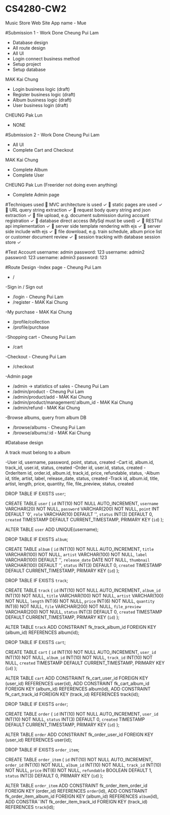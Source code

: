 # CS4280-CW2

Music Store Web Site 
App name - Mue


#Submission 1 - Work Done 
Cheung Pui Lam
- Database design
- All route design
- All UI
- Login connect business method
- Setup project
- Setup database

MAK Kai Chung
- Login business logic (draft)
- Register business logic (draft)
- Album business logic (draft)
- User business login (draft)

CHEUNG Pak Lun
- NONE

#Submission 2 - Work Done
Cheung Pui Lam
- All UI
- Complete Cart and Checkout

MAK Kai Chung
- Complete Album
- Complete User

CHEUNG Pak Lun (Freerider not doing even anything)
- Complete Admin page

#Techniques used
 MVC architecture is used ✓
 static pages are used ✓
 URL query string extraction ✓
 request body query string and json extraction ✓
 file upload, e.g. document submission during account registration ✓
 database direct access (MySql must be used) ✓
 RESTful api implementation ✓
 server side template rendering with ejs ✓
 server side include with ejs ✓
 file download, e.g. train schedule, album price list or customer document review ✓
 session tracking with database session store ✓

#Test Account
username: admin
password: 123
username: admin2
password: 123
username: admin3
password: 123

#Route Design
-Index page - Cheung Pui Lam
- /

-Sign in / Sign out
- /login - Cheung Pui Lam
- /register - MAK Kai Chung

-My purchase - MAK Kai Chung
- /profile/collection
- /profile/purchase

-Shopping cart - Cheung Pui Lam
- /cart

-Checkout - Cheung Pui Lam
- /checkout

-Admin page
- /admin -> statistics of sales - Cheung Pui Lam
- /admin/product - Cheung Pui Lam
- /admin/product/add - MAK Kai Chung
- /admin/product/management/:album_id - MAK Kai Chung
- /admin/refund - MAK Kai Chung

-Browse albums, query from album DB
- /browse/albums - Cheung Pui Lam
- /browse/albums/:id - MAK Kai Chung

#Database design

A track must belong to a album

-User
	id, username, password, point, status, created
-Cart
	id, album.id, track_id, user.id, status, created
-Order
	id, user.id, status, created
-OrderItem
	id, order.id,  album.id, track,id, price, refundable, status, 
-Album
	id, title, artist, label, release_date, status, created
-Track
	id, album.id, title, artist, length, price, quantity, file, file_preview, status, created

DROP TABLE IF EXISTS `user`;

CREATE TABLE `user` (
	`id` INT(10) NOT NULL AUTO_INCREMENT,
	`username` VARCHAR(20) NOT NULL,
	`password` VARCHAR(200) NOT NULL,
	`point`  INT DEFAULT '0',
	`role` VARCHAR(10) DEFAULT '',
	`status` INT(3) DEFAULT 0,
	`created` TIMESTAMP  DEFAULT CURRENT_TIMESTAMP,
	PRIMARY KEY (`id`)
);

ALTER TABLE `user` ADD UNIQUE(username);




DROP TABLE IF EXISTS `album`;

CREATE TABLE `album` (
	`id` INT(10) NOT NULL AUTO_INCREMENT,
	`title` VARCHAR(100) NOT NULL,
	`artist` VARCHAR(100) NOT NULL,
	`label` VARCHAR(100) DEFAULT '',
	`release_date` DATE NOT NULL,
	`thumbnail` VARCHAR(100) DEFAULT '',
	`status` INT(3) DEFAULT 0,
	`created` TIMESTAMP DEFAULT CURRENT_TIMESTAMP,
	PRIMARY KEY (`id`)
);

DROP TABLE IF EXISTS `track`;

CREATE TABLE `track` (
	`id` INT(10) NOT NULL AUTO_INCREMENT,
	`album_id` INT(10) NOT NULL,
	`title` VARCHAR(100) NOT NULL,
	`artist` VARCHAR(100) NOT NULL,
	`length` INT(6) NOT NULL,
	`price` INT(6) NOT NULL,
	`quantity` INT(6) NOT NULL,
	`file` VARCHAR(200) NOT NULL,
	`file_preview` VARCHAR(200) NOT NULL,
	`status` INT(3) DEFAULT 0,
	`created` TIMESTAMP DEFAULT CURRENT_TIMESTAMP,
	PRIMARY KEY (`id`)
);

ALTER TABLE `track`
ADD CONSTRAINT fk_track_album_id FOREIGN KEY (album_id) REFERENCES album(id);

DROP TABLE IF EXISTS `cart`;

CREATE TABLE `cart` (
	`id` INT(10) NOT NULL AUTO_INCREMENT,
	`user_id` INT(10) NOT NULL,
	`album_id` INT(10) NOT NULL,
	`track_id` INT(10) NOT NULL,
	`created` TIMESTAMP DEFAULT CURRENT_TIMESTAMP,
	PRIMARY KEY (`id`)
);

ALTER TABLE `cart`
ADD CONSTRAINT fk_cart_user_id FOREIGN KEY (user_id) REFERENCES user(id),
ADD CONSTRAINT fk_cart_album_id FOREIGN KEY (album_id) REFERENCES album(id),
ADD CONSTRAINT fk_cart_track_id FOREIGN KEY (track_id) REFERENCES track(id);

DROP TABLE IF EXISTS `order`;

CREATE TABLE `order` (
	`id` INT(10) NOT NULL AUTO_INCREMENT,
	`user_id` INT(10) NOT NULL,
	`status` INT(3) DEFAULT 0,
	`created` TIMESTAMP DEFAULT CURRENT_TIMESTAMP,
	PRIMARY KEY (`id`)
);

ALTER TABLE `order`
ADD CONSTRAINT fk_order_user_id FOREIGN KEY (user_id) REFERENCES user(id);

DROP TABLE IF EXISTS `order_item`;

CREATE TABLE `order_item` (
	`id` INT(10) NOT NULL AUTO_INCREMENT,
	`order_id` INT(10) NOT NULL,
	`album_id` INT(10) NOT NULL,
	`track_id` INT(10) NOT NULL,
	`price` INT(6) NOT NULL,
	`refundable` BOOLEAN  DEFAULT 1,
	`status` INT(3) DEFAULT 0,
	PRIMARY KEY (`id`)
);

ALTER TABLE `order_item`
ADD CONSTRAINT fk_order_item_order_id FOREIGN KEY (order_id) REFERENCES `order`(id),
ADD CONSTRAINT fk_order_item_album_id FOREIGN KEY (album_id) REFERENCES `album`(id),
ADD CONSTRA``INT fk_order_item_track_id FOREIGN KEY (track_id) REFERENCES `track`(id);

